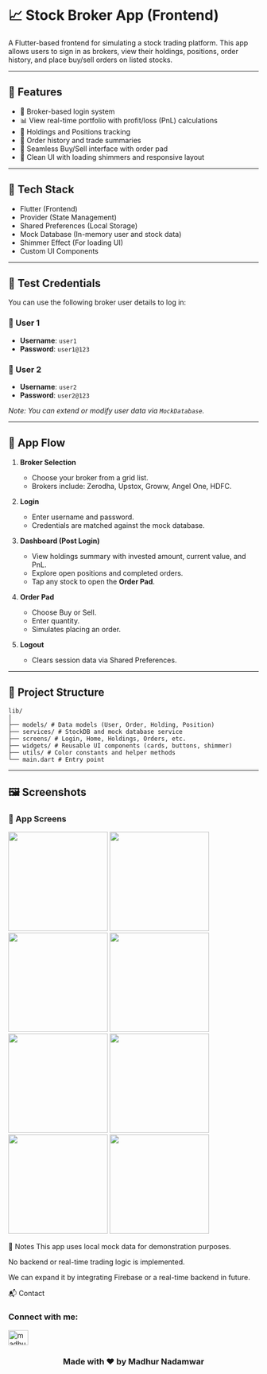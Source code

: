 # 📈 Stock Broker App (Frontend)

A Flutter-based frontend for simulating a stock trading platform. This app allows users to sign in as brokers, view their holdings, positions, order history, and place buy/sell orders on listed stocks.

---

## 🚀 Features

- 🔐 Broker-based login system
- 📊 View real-time portfolio with profit/loss (PnL) calculations
- 💼 Holdings and Positions tracking
- 📃 Order history and trade summaries
- 🛒 Seamless Buy/Sell interface with order pad
- 🎨 Clean UI with loading shimmers and responsive layout

---

## 🧩 Tech Stack

- Flutter (Frontend)
- Provider (State Management)
- Shared Preferences (Local Storage)
- Mock Database (In-memory user and stock data)
- Shimmer Effect (For loading UI)
- Custom UI Components

---

## 🧪 Test Credentials

You can use the following broker user details to log in:

### 🔹 User 1

- **Username**: `user1`  
- **Password**: `user1@123`

### 🔹 User 2


- **Username**: `user2`  
- **Password**: `user2@123`

*Note: You can extend or modify user data via `MockDatabase`.*

---

## 🔄 App Flow

1. **Broker Selection**
   - Choose your broker from a grid list.
   - Brokers include: Zerodha, Upstox, Groww, Angel One, HDFC.

2. **Login**
   - Enter username and password.
   - Credentials are matched against the mock database.

3. **Dashboard (Post Login)**
   - View holdings summary with invested amount, current value, and PnL.
   - Explore open positions and completed orders.
   - Tap any stock to open the **Order Pad**.

4. **Order Pad**
   - Choose Buy or Sell.
   - Enter quantity.
   - Simulates placing an order.

5. **Logout**
   - Clears session data via Shared Preferences.

---

## 📁 Project Structure
```
lib/
│
├── models/ # Data models (User, Order, Holding, Position)
├── services/ # StockDB and mock database service
├── screens/ # Login, Home, Holdings, Orders, etc.
├── widgets/ # Reusable UI components (cards, buttons, shimmer)
├── utils/ # Color constants and helper methods
└── main.dart # Entry point
```
---


## 🖼 Screenshots

<h3>📱 App Screens</h3>
<p float="left">
  <img src="https://github.com/user-attachments/assets/875ad387-8c5e-49f7-944d-9f0938974efb" width="200" />
  <img src="https://github.com/user-attachments/assets/519f5274-b860-4235-b103-7f53fc8a2f90" width="200" />
  <img src="https://github.com/user-attachments/assets/5ef1f243-2490-4f94-9f20-36acfef97bda" width="200" />
  <img src="https://github.com/user-attachments/assets/d12dd282-e24a-4ac6-a14f-c5e6c6cca1ae" width="200" />
  <img src="https://github.com/user-attachments/assets/d95e83da-6471-4f2c-ada0-790d3d522b5e" width="200" />
  <img src="https://github.com/user-attachments/assets/8e6cec13-b710-4f8c-932a-a81c03798697" width="200" />
  <img src="https://github.com/user-attachments/assets/fc29a19f-3392-4f36-929a-162264f3da78" width="200" />
  <img src="https://github.com/user-attachments/assets/85327263-1e49-41b2-954a-7034fe5ca2ea" width="200" />
</p>


📌 Notes
This app uses local mock data for demonstration purposes.

No backend or real-time trading logic is implemented.

We can expand it by integrating Firebase or a real-time backend in future.

📬 Contact

<h3 align="left">Connect with me:</h3>
<p align="left">
<a href="https://www.linkedin.com/in/madhur-nadamwar" target="blank"><img align="center" src="https://raw.githubusercontent.com/rahuldkjain/github-profile-readme-generator/master/src/images/icons/Social/linked-in-alt.svg" alt="madhur nadamwar" height="30" width="40" /></a>
</p>


<h3 align="center"> Made with ❤️ by Madhur Nadamwar </h3>
